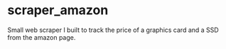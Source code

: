 # scraper_amazon
Small web scraper I built to track the price of a graphics card and a SSD from the amazon page.

